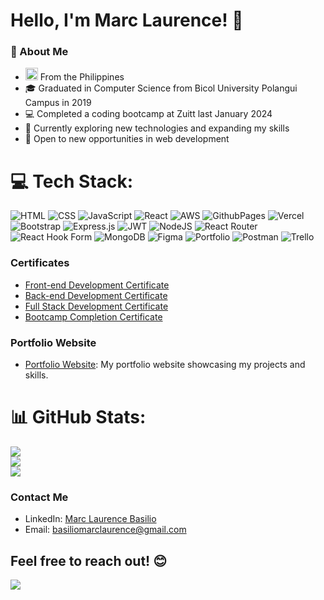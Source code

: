 # Hello, I'm Marc Laurence! 👋

### 💫 About Me

- <img src="https://upload.wikimedia.org/wikipedia/commons/thumb/9/99/Flag_of_the_Philippines.svg/1200px-Flag_of_the_Philippines.svg.png" alt="Philippine Flag" width="20"/> From the Philippines
- 🎓 Graduated in Computer Science from Bicol University Polangui Campus in 2019
- 💻 Completed a coding bootcamp at Zuitt last January 2024
- 🌱 Currently exploring new technologies and expanding my skills
- 💼 Open to new opportunities in web development


# 💻 Tech Stack:
![HTML](https://img.shields.io/badge/HTML5-%23E34F26.svg?style=for-the-badge&logo=html5&logoColor=white) ![CSS](https://img.shields.io/badge/css-%231572B6.svg?style=for-the-badge&logo=css3&logoColor=white) ![JavaScript](https://img.shields.io/badge/javascript-%23323330.svg?style=for-the-badge&logo=javascript&logoColor=%23F7DF1E) ![React](https://img.shields.io/badge/react-%2320232a.svg?style=for-the-badge&logo=react&logoColor=%2361DAFB) ![AWS](https://img.shields.io/badge/AWS-%23FF9900.svg?style=for-the-badge&logo=amazon-aws&logoColor=white) ![GithubPages](https://img.shields.io/badge/github%20pages-121013?style=for-the-badge&logo=github&logoColor=white) ![Vercel](https://img.shields.io/badge/vercel-%23000000.svg?style=for-the-badge&logo=vercel&logoColor=white) ![Bootstrap](https://img.shields.io/badge/bootstrap-%238511FA.svg?style=for-the-badge&logo=bootstrap&logoColor=white) ![Express.js](https://img.shields.io/badge/express.js-%23404d59.svg?style=for-the-badge&logo=express&logoColor=%2361DAFB) ![JWT](https://img.shields.io/badge/JWT-black?style=for-the-badge&logo=JSON%20web%20tokens) ![NodeJS](https://img.shields.io/badge/node.js-6DA55F?style=for-the-badge&logo=node.js&logoColor=white) ![React Router](https://img.shields.io/badge/React_Router-CA4245?style=for-the-badge&logo=react-router&logoColor=white) ![React Hook Form](https://img.shields.io/badge/React%20Hook%20Form-%23EC5990.svg?style=for-the-badge&logo=reacthookform&logoColor=white) ![MongoDB](https://img.shields.io/badge/MongoDB-%234ea94b.svg?style=for-the-badge&logo=mongodb&logoColor=white) ![Figma](https://img.shields.io/badge/figma-%23F24E1E.svg?style=for-the-badge&logo=figma&logoColor=white) ![Portfolio](https://img.shields.io/badge/Portfolio-%23000000.svg?style=for-the-badge&logo=firefox&logoColor=#FF7139) ![Postman](https://img.shields.io/badge/Postman-FF6C37?style=for-the-badge&logo=postman&logoColor=white) ![Trello](https://img.shields.io/badge/Trello-%23026AA7.svg?style=for-the-badge&logo=Trello&logoColor=white)


### Certificates

- [Front-end Development Certificate](https://share.zertify.zuitt.co/certificate/da3b773d-51c5-463e-bd09-33a260d2a7ab/)
- [Back-end Development Certificate](https://share.zertify.zuitt.co/certificate/923a6963-6faf-4123-b8de-039e4e6b384f/)
- [Full Stack Development Certificate](https://share.zertify.zuitt.co/certificate/2ad70729-7fc2-479a-b957-585285f25846/)
- [Bootcamp Completion Certificate](https://share.zertify.zuitt.co/certificate/53d3f57b-f236-4a07-985a-37ba1e603a87/)


### Portfolio Website

- [Portfolio Website](https://maki0399.github.io/portfolio_website/): My portfolio website showcasing my projects and skills.

# 📊 GitHub Stats:
![](https://github-readme-stats.vercel.app/api?username=maki0399&theme=dark&hide_border=false&include_all_commits=false&count_private=false)<br/>
![](https://github-readme-streak-stats.herokuapp.com/?user=maki0399&theme=dark&hide_border=false)<br/>
![](https://github-readme-stats.vercel.app/api/top-langs/?username=maki0399&theme=dark&hide_border=false&include_all_commits=false&count_private=false&layout=compact)


### Contact Me

- LinkedIn: [Marc Laurence Basilio](https://www.linkedin.com/in/marc-laurence-basilio-b256332a9/)
- Email: basiliomarclaurence@gmail.com

Feel free to reach out! 😊
---
[![](https://visitcount.itsvg.in/api?id=maki0399&icon=0&color=0)](https://visitcount.itsvg.in)

<!-- Proudly created with GPRM ( https://gprm.itsvg.in ) -->
